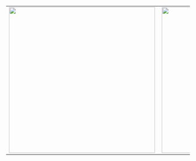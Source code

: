 <a href="https://github.com/anuraghazra/github-readme-stats">
<center>
<table>
  <tr>
      <td><img width="400px" align="left" src="https://github-readme-stats.vercel.app/api/top-langs/?username=murilothink&hide=html&layout=compact&theme=cobalt" /></td>
      <td><img width="400px" align="left" src="https://github-readme-stats.vercel.app/api?username=murilothink&theme=cobalt" /></td>
  </tr>  
</table>
</center>




